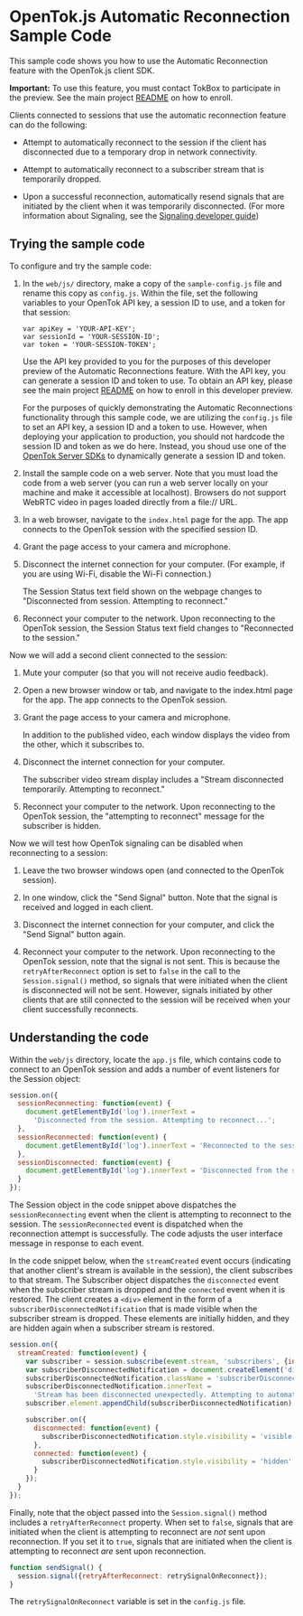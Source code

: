 OpenTok.js Automatic Reconnection Sample Code
=============================================

This sample code shows you how to use the Automatic Reconnection feature with the OpenTok.js client SDK.

**Important:** To use this feature, you must contact TokBox to participate in the preview.
See the main project [README](../README.md) on how to enroll.

Clients connected to sessions that use the automatic reconnection feature can do the following:

* Attempt to automatically reconnect to the session if the client has disconnected due 
  to a temporary drop in network connectivity.

* Attempt to automatically reconnect to a subscriber stream that is temporarily dropped.

* Upon a successful reconnection, automatically resend signals that are initiated 
  by the client when it was temporarily disconnected. (For more information about Signaling, 
  see the [Signaling developer guide](https://tokbox.com/developer/guides/signaling/js/))

## Trying the sample code

To configure and try the sample code:

1. In the `web/js/` directory, make a copy of the `sample-config.js` file and rename this 
   copy as `config.js`. Within the file, set the following variables to your OpenTok API key, 
   a session ID to use, and a token for that session:

   ```
   var apiKey = 'YOUR-API-KEY';
   var sessionId = 'YOUR-SESSION-ID';
   var token = 'YOUR-SESSION-TOKEN';
   ```

   Use the API key provided to you for the purposes of this developer preview of the
   Automatic Reconnections feature. With the API key, you can generate a session ID
   and token to use. To obtain an API key, please see the main project [README](../README.md) 
   on how to enroll in this developer preview.

	 For the purposes of quickly demonstrating the Automatic Reconnections functionality
   through this sample code, we are utilizing the `config.js` file to set an API key, 
   a session ID and a token to use. However, when deploying your application to production, 
   you should not hardcode the session ID and token as we do here. Instead, you shoud 
   use one of the [OpenTok Server SDKs](https://tokbox.com/developer/sdks/server/) to 
   dynamically generate a session ID and token.

2. Install the sample code on a web server. Note that you must load the code from 
   a web server (you can run a web server locally on your machine and make it accessible at localhost).
   Browsers do not support WebRTC video in pages loaded directly from a file:// URL.

3. In a web browser, navigate to the `index.html` page for the app. The app connects to the
   OpenTok session with the specified session ID.

4. Grant the page access to your camera and microphone.

5. Disconnect the internet connection for your computer. (For example, if you are using Wi-Fi,
   disable the Wi-Fi connection.)

   The Session Status text field shown on the webpage changes to "Disconnected from session. Attempting to
   reconnect."

6. Reconnect your computer to the network. Upon reconnecting to the OpenTok session, the Session
   Status text field changes to "Reconnected to the session."

Now we will add a second client connected to the session:

1. Mute your computer (so that you will not receive audio feedback).

2. Open a new browser window or tab, and navigate to the index.html page for the app. The app
   connects to the OpenTok session.

3. Grant the page access to your camera and microphone.

   In addition to the published video, each window displays the video from the other, which it
   subscribes to.

4. Disconnect the internet connection for your computer.

   The subscriber video stream display includes a "Stream disconnected temporarily. Attempting to
   reconnect."

5. Reconnect your computer to the network. Upon reconnecting to the OpenTok session, the
   "attempting to reconnect" message for the subscriber is hidden.

Now we will test how OpenTok signaling can be disabled when reconnecting to a session:

1. Leave the two browser windows open (and connected to the OpenTok session).

2. In one window, click the "Send Signal" button. Note that the signal is received and logged in
   each client.

3. Disconnect the internet connection for your computer, and click the "Send Signal" button again.

4. Reconnect your computer to the network. Upon reconnecting to the OpenTok session, note that the
   signal is not sent. This is because the `retryAfterReconnect` option is set to `false` in the
   call to the `Session.signal()` method, so signals that were initiated when the client is 
   disconnected will not be sent. However, signals initiated by other clients that are still connected 
   to the session will be received when your client successfully reconnects.

## Understanding the code

Within the `web/js` directory, locate the `app.js` file, which contains code to connect to 
an OpenTok session and adds a number of event listeners for the Session object:

```javascript
session.on({
  sessionReconnecting: function(event) {
    document.getElementById('log').innerText =
      'Disconnected from the session. Attempting to reconnect...';
  },
  sessionReconnected: function(event) {
    document.getElementById('log').innerText = 'Reconnected to the session.';
  },
  sessionDisconnected: function(event) {
    document.getElementById('log').innerText = 'Disconnected from the session.';
  }
});
```

The Session object in the code snippet above dispatches the `sessionReconnecting` 
event when the client is 
attempting to reconnect to the session. The `sessionReconnected` event is dispatched 
when the reconnection attempt is successfully. The code adjusts the user interface 
message in response to each event.

In the code snippet below, when the `streamCreated` event occurs (indicating that 
another client's stream is available in the session), the client subscribes to 
that stream. The Subscriber object dispatches the `disconnected` event when the 
subscriber stream is dropped and the `connected` event when it is restored.
The client creates a `<div>` element in the form of a `subscriberDisconnectedNotification`
that is made visible when the subscriber stream is dropped. 
These elements are initially hidden, and they are hidden again when 
a subscriber stream is restored.

```javascript
session.on({
  streamCreated: function(event) {
    var subscriber = session.subscribe(event.stream, 'subscribers', {insertMode: 'append'});
    var subscriberDisconnectedNotification = document.createElement('div');
    subscriberDisconnectedNotification.className = 'subscriberDisconnectedNotification';
    subscriberDisconnectedNotification.innerText =
      'Stream has been disconnected unexpectedly. Attempting to automatically reconnect...';
    subscriber.element.appendChild(subscriberDisconnectedNotification);

    subscriber.on({
      disconnected: function(event) {
        subscriberDisconnectedNotification.style.visibility = 'visible';
      },
      connected: function(event) {
        subscriberDisconnectedNotification.style.visibility = 'hidden';
      }
    });
  }
});
```

Finally, note that the object passed into the `Session.signal()` method includes 
a `retryAfterReconnect` property. When set to `false`, signals that are initiated 
when the client is attempting to reconnect are _not_ sent upon reconnection. If 
you set it to `true`, signals that are initiated when the client is attempting to 
reconnect _are_ sent upon reconnection.

```javascript
function sendSignal() {
  session.signal({retryAfterReconnect: retrySignalOnReconnect});
}
```

The `retrySignalOnReconnect` variable is set in the `config.js` file.

 
